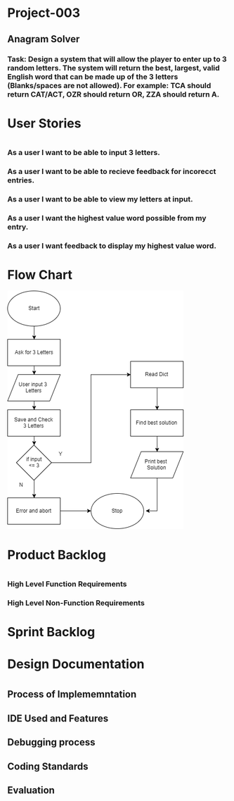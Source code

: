 # Project-003
## Anagram Solver

### Task: Design a system that will allow the player to enter up to 3 random letters. The system will return the best, largest, valid English word that can be made up of the 3 letters (Blanks/spaces are not allowed). For example: TCA should return CAT/ACT, OZR should return OR, ZZA should return A.

<h1> User Stories <h1>
    <h3> As a user I want to be able to input 3 letters. <h3>
    <h3> As a user I want to be able to recieve feedback for incorecct entries. <h3>
    <h3> As a user I want to be able to view my letters at input. <h3>
    <h3> As a user I want the highest value word possible from my entry. <h3>
    <h3> As a user I want feedback to display my  highest value word. <h3>
    
# Flow Chart 
![FlowChart](https://github.com/Oliver-Slape/Project-003/blob/master/Flowchart.png)

<h1> Product Backlog <h1>
    <h3> High Level Function Requirements <h3>
        <h4>  <h4>
    <h3> High Level Non-Function Requirements <h3>
        <h4> <h4>

<h1> Sprint Backlog <h1>
    <h3>  <h3>
    
<h1> Design Documentation <h1>
  <h2> Process of Implememntation <h2>
    <h3> <h3>
  <h2> IDE Used and Features <h2>
    <h3> <h3>
  <h2> Debugging process <h2>
    <h3> <h3>
  <h2> Coding Standards <h2>
    <h3> <h3>
  <h2> Evaluation <h2>
    <h3> <h3>
    
